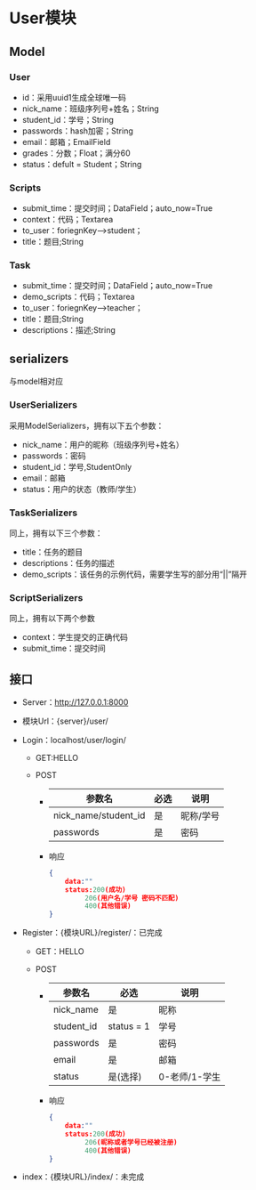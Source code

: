 # User模块

## Model

### User

- id：采用uuid1生成全球唯一码
- nick_name：班级序列号+姓名；String
- student_id：学号；String
- passwords：hash加密；String
- email：邮箱；EmailField
- grades：分数；Float；满分60
- status：defult = Student；String

### Scripts

- submit_time：提交时间；DataField；auto_now=True
- context：代码；Textarea
- to_user：foriegnKey-->student；
- title：题目;String

### Task

- submit_time：提交时间；DataField；auto_now=True
- demo_scripts：代码；Textarea
- to_user：foriegnKey-->teacher；
- title：题目;String
- descriptions：描述;String

## serializers

与model相对应

### UserSerializers

采用ModelSerializers，拥有以下五个参数：

- nick_name：用户的昵称（班级序列号+姓名）
- passwords：密码
- student_id：学号,StudentOnly
- email：邮箱
- status：用户的状态（教师/学生）

### TaskSerializers

同上，拥有以下三个参数：

- title：任务的题目
- descriptions：任务的描述
- demo_scripts：该任务的示例代码，需要学生写的部分用“||”隔开

### ScriptSerializers

同上，拥有以下两个参数

- context：学生提交的正确代码
- submit_time：提交时间



## 接口

- Server：http://127.0.0.1:8000
- 模块Url：{server}/user/
- Login：localhost/user/login/
  - GET:HELLO

  - POST

    - | 参数名               | 必选 | 说明      |
      | -------------------- | ---- | --------- |
      | nick_name/student_id | 是   | 昵称/学号 |
      | passwords            | 是   | 密码      |

    - 响应

      ```json
      {
          data:""
          status:200(成功)
      		   206(用户名/学号 密码不匹配)
      		   400(其他错误)
      }
      ```

      
- Register：{模块URL}/register/：已完成
  - GET：HELLO
  
  - POST
    
    - | 参数名     | 必选       | 说明          |
      | ---------- | ---------- | ------------- |
      | nick_name  | 是         | 昵称          |
      | student_id | status = 1 | 学号          |
      | passwords  | 是         | 密码          |
      | email      | 是         | 邮箱          |
      | status     | 是(选择)   | 0-老师/1-学生 |
      
    - 响应
    
      ```json
      {
          data:""
          status:200(成功)
      		   206(昵称或者学号已经被注册)
      		   400(其他错误)
      }
      ```
    
      
- index：{模块URL}/index/：未完成